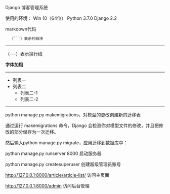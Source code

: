 Django
博客管理系统

使用的环境： 
Win 10（64位）
Python 3.7.0
Django 2.2

markdown代码

```python
  （```）表示代码块
```

---
（---）表示换行线

**字体加粗**


---
+ 列表一
+ 列表二
    + 列表二-1
    + 列表二-2
---

<!--
#---
+ 列表一
+ 列表二
    + 列表二-1
    + 列表二-2
---
-->


python manage.py makemigrations，对模型的更改创建新的迁移表

通过运行 makemigrations 命令，Django 会检测你对模型文件的修改，并且把修改的部分储存为一次迁移。

然后输入python manage.py migrate，应用迁移到数据库中：

python manage.py runserver 8000 启动服务器

python manage.py createsuperuser 创建超级管理员账号

http://127.0.0.1:8000/article/article-list/ 访问主页面

http://127.0.0.1:8000/admin 访问后台管理
